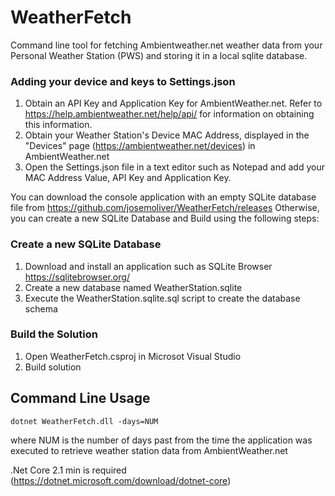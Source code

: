 # WeatherFetch
Command line tool for fetching Ambientweather.net weather data from your Personal Weather Station (PWS) and storing it in a local sqlite database.

### Adding your device and keys to Settings.json
1. Obtain an API Key and Application Key for AmbientWeather.net. Refer to https://help.ambientweather.net/help/api/ for information on obtaining this information.
2. Obtain your Weather Station's Device MAC Address, displayed in the "Devices" page (https://ambientweather.net/devices) in AmbientWeather.net
3. Open the Settings.json file in a text editor such as Notepad and add your MAC Address Value, API Key and Application Key.

You can download the console application with an empty SQLite database file from https://github.com/josemoliver/WeatherFetch/releases
Otherwise, you can create a new SQLite Database and Build using the following steps:

### Create a new SQLite Database
1. Download and install an application such as SQLite Browser https://sqlitebrowser.org/
2. Create a new database named WeatherStation.sqlite
3. Execute the WeatherStation.sqlite.sql script to create the database schema

### Build the Solution
1. Open WeatherFetch.csproj in Microsot Visual Studio
2. Build solution

## Command Line Usage

```dotnet WeatherFetch.dll -days=NUM ```
  
where NUM is the number of days past from the time the application was executed to retrieve weather station data from AmbientWeather.net

.Net Core 2.1 min is required (https://dotnet.microsoft.com/download/dotnet-core)
